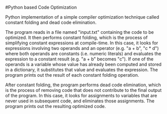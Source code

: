 #Python based Code Optimization

Python implementation of a simple compiler optimization technique called constant folding and dead code elimination.

The program reads in a file named "input.txt" containing the code to be optimized. It then performs constant folding, which is the process of simplifying constant expressions at compile-time. In this case, it looks for expressions involving two operands and an operator (e.g. "a + b", "c \* d") where both operands are constants (i.e. numeric literals) and evaluates the expression to a constant result (e.g. "a + b" becomes "c"). If one of the operands is a variable whose value has already been computed and stored in a dictionary, it substitutes that value and evaluates the expression. The program prints out the result of each constant folding operation.

After constant folding, the program performs dead code elimination, which is the process of removing code that does not contribute to the final output of the program. In this case, it looks for assignments to variables that are never used in subsequent code, and eliminates those assignments. The program prints out the resulting optimized code.

